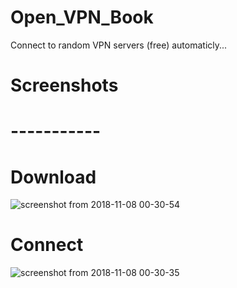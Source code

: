 # Open_VPN_Book
Connect to random VPN servers (free) automaticly...
# Screenshots
# -----------
# Download
![screenshot from 2018-11-08 00-30-54](https://user-images.githubusercontent.com/36133617/48159712-fb644800-e2a3-11e8-83be-59287c7e96db.png)
# Connect 
![screenshot from 2018-11-08 00-30-35](https://user-images.githubusercontent.com/36133617/48159719-00c19280-e2a4-11e8-87b9-b854c8128bbd.png)
